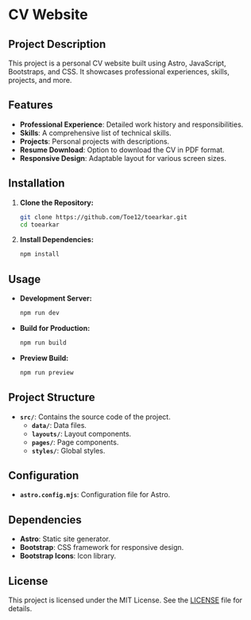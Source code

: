 # CV Website

## Project Description

This project is a personal CV website built using Astro, JavaScript, Bootstraps, and CSS. It showcases professional experiences, skills, projects, and more.

## Features

- **Professional Experience**: Detailed work history and responsibilities.
- **Skills**: A comprehensive list of technical skills.
- **Projects**: Personal projects with descriptions.
- **Resume Download**: Option to download the CV in PDF format.
- **Responsive Design**: Adaptable layout for various screen sizes.

## Installation

1. **Clone the Repository:**
   ```bash
   git clone https://github.com/Toe12/toearkar.git
   cd toearkar
   ```

2. **Install Dependencies:**
   ```bash
   npm install
   ```

## Usage

- **Development Server:**
  ```bash
  npm run dev
  ```

- **Build for Production:**
  ```bash
  npm run build
  ```

- **Preview Build:**
  ```bash
  npm run preview
  ```

## Project Structure

- **`src/`**: Contains the source code of the project.
  - **`data/`**: Data files.
  - **`layouts/`**: Layout components.
  - **`pages/`**: Page components.
  - **`styles/`**: Global styles.

## Configuration

- **`astro.config.mjs`**: Configuration file for Astro.

## Dependencies

- **Astro**: Static site generator.
- **Bootstrap**: CSS framework for responsive design.
- **Bootstrap Icons**: Icon library.

## License

This project is licensed under the MIT License. See the [LICENSE](https://github.com/Toe12/toearkar/blob/main/LICENSE) file for details.
